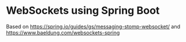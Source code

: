 # WebSockets using Spring Boot
Based on https://spring.io/guides/gs/messaging-stomp-websocket/ and https://www.baeldung.com/websockets-spring